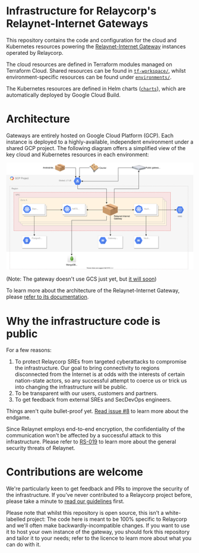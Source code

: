 # Infrastructure for Relaycorp's Relaynet-Internet Gateways

This repository contains the code and configuration for the cloud and Kubernetes resources powering the [Relaynet-Internet Gateway](https://docs.relaycorp.tech/relaynet-internet-gateway/) instances operated by Relaycorp.

The cloud resources are defined in Terraform modules managed on Terraform Cloud. Shared resources can be found in [`tf-workspace/`](./tf-workspace), whilst environment-specific resources can be found under [`environments/`](./environments).

The Kubernetes resources are defined in Helm charts ([`charts`](./charts)), which are automatically deployed by Google Cloud Build.

# Architecture

Gateways are entirely hosted on Google Cloud Platform (GCP). Each instance is deployed to a highly-available, independent environment under a shared GCP project. The following diagram offers a simplified view of the key cloud and Kubernetes resources in each environment:

![](./diagrams/cloud.svg)

(Note: The gateway doesn't use GCS just yet, but [it will soon](https://github.com/relaycorp/relaynet-internet-gateway/issues/200))

To learn more about the architecture of the Relaynet-Internet Gateway, please [refer to its documentation](https://docs.relaycorp.tech/relaynet-internet-gateway/architecture).

# Why the infrastructure code is public

For a few reasons:

1. To protect Relaycorp SREs from targeted cyberattacks to compromise the infrastructure. Our goal to bring connectivity to regions disconnected from the Internet is at odds with the interests of certain nation-state actors, so any successful attempt to coerce us or trick us into changing the infrastructure will be public.
1. To be transparent with our users, customers and partners.
1. To get feedback from external SREs and SecDevOps engineers.

Things aren't quite bullet-proof yet. [Read issue #8](https://github.com/relaycorp/cloud-gateway/issues/8) to learn more about the endgame.

Since Relaynet employs end-to-end encryption, the confidentiality of the communication won't be affected by a successful attack to this infrastructure. Please refer to [RS-019](https://specs.relaynet.network/RS-019) to learn more about the general security threats of Relaynet.

# Contributions are welcome

We're particularly keen to get feedback and PRs to improve the security of the infrastructure. If you've never contributed to a Relaycorp project before, please take a minute to [read our guidelines](https://github.com/relaycorp/.github/blob/master/CONTRIBUTING.md) first.

Please note that whilst this repository is open source, this isn't a white-labelled project: The code here is meant to be 100% specific to Relaycorp and we'll often make backwardly-incompatible changes. If you want to use it to host your own instance of the gateway, you should fork this repository and tailor it to your needs; refer to the licence to learn more about what you can do with it.
